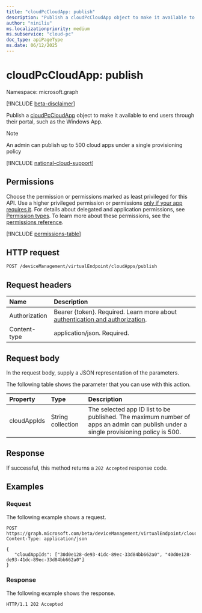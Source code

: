 ```yaml
---
title: "cloudPcCloudApp: publish"
description: "Publish a cloudPcCloudApp object to make it available to end users through their portal, such as the Windows App."
author: "niniliu"
ms.localizationpriority: medium
ms.subservice: "cloud-pc"
doc_type: apiPageType
ms.date: 06/12/2025
---
```


# cloudPcCloudApp: publish

Namespace: microsoft.graph

[!INCLUDE [beta-disclaimer](../../includes/beta-disclaimer.md)]

Publish a [cloudPcCloudApp](../resources/cloudpccloudapp.md) object to make it available to end users through their portal, such as the Windows App. 

> [!NOTE]
> An admin can publish up to 500 cloud apps under a single provisioning policy

[!INCLUDE [national-cloud-support](../../includes/global-only.md)]

## Permissions

Choose the permission or permissions marked as least privileged for this API. Use a higher privileged permission or permissions [only if your app requires it](/graph/permissions-overview#best-practices-for-using-microsoft-graph-permissions). For details about delegated and application permissions, see [Permission types](/graph/permissions-overview#permission-types). To learn more about these permissions, see the [permissions reference](/graph/permissions-reference).

<!-- { "blockType": "permissions", "name": "cloudpccloudapp_publish" } -->
[!INCLUDE [permissions-table](../includes/permissions/cloudpccloudapp-publish-permissions.md)]

## HTTP request

<!-- {
  "blockType": "ignored"
}
-->

``` http
POST /deviceManagement/virtualEndpoint/cloudApps/publish
```

## Request headers

| Name          | Description               |
| :------------ | :------------------------ |
|Authorization|Bearer {token}. Required. Learn more about [authentication and authorization](/graph/auth/auth-concepts).|
| Content-type | application/json. Required.|

## Request body

In the request body, supply a JSON representation of the parameters.

The following table shows the parameter that you can use with this action.

|Property|Type|Description|
|:---|:---|:---|
|cloudAppIds|String collection|The selected app ID list to be published. The maximum number of apps an admin can publish under a single provisioning policy is 500.|

## Response

If successful, this method returns a `202 Accepted` response code.

## Examples

### Request

The following example shows a request.

<!-- {
  "blockType": "request",
  "name": "publish_cloudpccloudapp"
}
-->
``` http
POST https://graph.microsoft.com/beta/deviceManagement/virtualEndpoint/cloudApps/publish
Content-Type: application/json

{
   "cloudAppIds": ["30d0e128-de93-41dc-89ec-33d84bb662a0", "40d0e128-de93-41dc-89ec-33d84bb662a0"]
}
```

### Response

The following example shows the response.

<!-- {
  "blockType": "response",
  "truncated": true
}
-->
``` http
HTTP/1.1 202 Accepted
```
